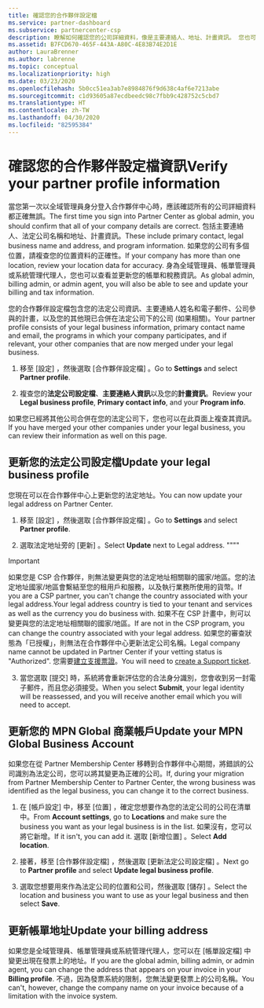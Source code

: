```yaml
---
title: 確認您的合作夥伴設定檔
ms.service: partner-dashboard
ms.subservice: partnercenter-csp
description: 瞭解如何確認您的公司詳細資料，像是主要連絡人、地址、計畫資訊。 您也可以更新您的法定和帳單地址。
ms.assetid: B7FCD670-465F-443A-A80C-4E83B74E2D1E
author: LauraBrenner
ms.author: labrenne
ms.topic: conceptual
ms.localizationpriority: high
ms.date: 03/23/2020
ms.openlocfilehash: 5b0cc51ea3ab7e8984876f9d638c4af6e7213abe
ms.sourcegitcommit: c1d93605a87ecdbeedc98c7fbb9c428752c5cbd7
ms.translationtype: HT
ms.contentlocale: zh-TW
ms.lasthandoff: 04/30/2020
ms.locfileid: "82595384"
---
```

# <a name="verify-your-partner-profile-information"></a><span data-ttu-id="98fde-104">確認您的合作夥伴設定檔資訊</span><span class="sxs-lookup"><span data-stu-id="98fde-104">Verify your partner profile information</span></span>

<span data-ttu-id="98fde-105">當您第一次以全域管理員身分登入合作夥伴中心時，應該確認所有的公司詳細資料都正確無誤。</span><span class="sxs-lookup"><span data-stu-id="98fde-105">The first time you sign into Partner Center as global admin, you should confirm that all of your company details are correct.</span></span> <span data-ttu-id="98fde-106">包括主要連絡人、法定公司名稱和地址、計畫資訊。</span><span class="sxs-lookup"><span data-stu-id="98fde-106">These include primary contact, legal business name and address, and program information.</span></span> <span data-ttu-id="98fde-107">如果您的公司有多個位置，請複查您的位置資料的正確性。</span><span class="sxs-lookup"><span data-stu-id="98fde-107">If your company has more than one location, review your location data for accuracy.</span></span> <span data-ttu-id="98fde-108">身為全域管理員、帳單管理員或系統管理代理人，您也可以查看並更新您的帳單和稅務資訊。</span><span class="sxs-lookup"><span data-stu-id="98fde-108">As global admin, billing admin, or admin agent, you will also be able to see and update your billing and tax information.</span></span>

<span data-ttu-id="98fde-109">您的合作夥伴設定檔包含您的法定公司資訊、主要連絡人姓名和電子郵件、公司參與的計畫，以及您的其他現已合併在法定公司下的公司 (如果相關)。</span><span class="sxs-lookup"><span data-stu-id="98fde-109">Your partner profile consists of your legal business information, primary contact name and email, the programs in which your company participates, and if relevant, your other companies that are now merged under your legal business.</span></span>

1. <span data-ttu-id="98fde-110">移至 [設定]  ，然後選取 [合作夥伴設定檔]  。</span><span class="sxs-lookup"><span data-stu-id="98fde-110">Go to **Settings** and select **Partner profile**.</span></span>

2. <span data-ttu-id="98fde-111">複查您的**法定公司設定檔**、**主要連絡人資訊**以及您的**計畫資訊**。</span><span class="sxs-lookup"><span data-stu-id="98fde-111">Review your **Legal business profile**, **Primary contact info**, and your **Program info**.</span></span>

<span data-ttu-id="98fde-112">如果您已經將其他公司合併在您的法定公司下，您也可以在此頁面上複查其資訊。</span><span class="sxs-lookup"><span data-stu-id="98fde-112">If you have merged your other companies under your legal business, you can review their information as well on this page.</span></span>

## <a name="update-your-legal-business-profile"></a><span data-ttu-id="98fde-113">更新您的法定公司設定檔</span><span class="sxs-lookup"><span data-stu-id="98fde-113">Update your legal business profile</span></span>

<span data-ttu-id="98fde-114">您現在可以在合作夥伴中心上更新您的法定地址。</span><span class="sxs-lookup"><span data-stu-id="98fde-114">You can now update your legal address on Partner Center.</span></span>

1. <span data-ttu-id="98fde-115">移至 [設定]  ，然後選取 [合作夥伴設定檔]  。</span><span class="sxs-lookup"><span data-stu-id="98fde-115">Go to **Settings** and select **Partner profile**.</span></span> 

2. <span data-ttu-id="98fde-116">選取法定地址旁的 [更新]  。</span><span class="sxs-lookup"><span data-stu-id="98fde-116">Select **Update** next to Legal address.</span></span> <span data-ttu-id="98fde-117">""</span><span class="sxs-lookup"><span data-stu-id="98fde-117">""</span></span>

>[!Important]
><span data-ttu-id="98fde-118">如果您是 CSP 合作夥伴，則無法變更與您的法定地址相關聯的國家/地區。您的法定地址國家/地區會繫結至您的租用戶和服務，以及執行業務所使用的貨幣。</span><span class="sxs-lookup"><span data-stu-id="98fde-118">If you are a CSP partner, you can't change the country associated with your legal address.Your legal address country is tied to your tenant and services as well as the currency you do business with.</span></span> <span data-ttu-id="98fde-119">如果不在 CSP 計畫中，則可以變更與您的法定地址相關聯的國家/地區。</span><span class="sxs-lookup"><span data-stu-id="98fde-119">If are not in the CSP program, you can change the country associated with your legal address.</span></span> <span data-ttu-id="98fde-120">如果您的審查狀態為「已授權」，則無法在合作夥伴中心更新法定公司名稱。</span><span class="sxs-lookup"><span data-stu-id="98fde-120">Legal company name cannot be updated in Partner Center if your vetting status is "Authorized".</span></span> <span data-ttu-id="98fde-121">您需要[建立支援票證](https://partner.microsoft.com/en-US/dashboard/support/csp/servicerequests/create?stage=2&topicid=eb74583c-61b3-2124-bffc-00920e0ae772)。</span><span class="sxs-lookup"><span data-stu-id="98fde-121">You will need to [create a Support ticket](https://partner.microsoft.com/en-US/dashboard/support/csp/servicerequests/create?stage=2&topicid=eb74583c-61b3-2124-bffc-00920e0ae772).</span></span>

3. <span data-ttu-id="98fde-122">當您選取 [提交]  時，系統將會重新評估您的合法身分識別，您會收到另一封電子郵件，而且您必須接受。</span><span class="sxs-lookup"><span data-stu-id="98fde-122">When you select **Submit**, your legal identity will be reassessed, and you will receive another email which you will need to accept.</span></span>

## <a name="update-your-mpn-global-business-account"></a><span data-ttu-id="98fde-123">更新您的 MPN Global 商業帳戶</span><span class="sxs-lookup"><span data-stu-id="98fde-123">Update your MPN Global Business Account</span></span>

<span data-ttu-id="98fde-124">如果您在從 Partner Membership Center 移轉到合作夥伴中心期間，將錯誤的公司識別為法定公司，您可以將其變更為正確的公司。</span><span class="sxs-lookup"><span data-stu-id="98fde-124">If, during your migration from Partner Membership Center to Partner Center, the wrong business was identified as the legal business, you can change it to the correct business.</span></span>

1. <span data-ttu-id="98fde-125">在 [帳戶設定]  中，移至 [位置]  ，確定您想要作為您的法定公司的公司在清單中。</span><span class="sxs-lookup"><span data-stu-id="98fde-125">From **Account settings**, go to **Locations** and make sure the business you want as your legal business is in the list.</span></span> <span data-ttu-id="98fde-126">如果沒有，您可以將它新增。</span><span class="sxs-lookup"><span data-stu-id="98fde-126">If it isn't, you can add it.</span></span> <span data-ttu-id="98fde-127">選取 [新增位置]  。</span><span class="sxs-lookup"><span data-stu-id="98fde-127">Select **Add location**.</span></span>

2. <span data-ttu-id="98fde-128">接著，移至 [合作夥伴設定檔]  ，然後選取 [更新法定公司設定檔]  。</span><span class="sxs-lookup"><span data-stu-id="98fde-128">Next go to **Partner profile** and select **Update legal business profile**.</span></span>

3. <span data-ttu-id="98fde-129">選取您想要用來作為法定公司的位置和公司，然後選取 [儲存]  。</span><span class="sxs-lookup"><span data-stu-id="98fde-129">Select the location and business you want to use as your legal business and then select **Save**.</span></span>

## <a name="update-your-billing-address"></a><span data-ttu-id="98fde-130">更新帳單地址</span><span class="sxs-lookup"><span data-stu-id="98fde-130">Update your billing address</span></span>

<span data-ttu-id="98fde-131">如果您是全域管理員、帳單管理員或系統管理代理人，您可以在 [帳單設定檔]  中變更出現在發票上的地址。</span><span class="sxs-lookup"><span data-stu-id="98fde-131">If you are the global admin, billing admin, or admin agent, you can change the address that appears on your invoice in your **Billing profile**.</span></span> <span data-ttu-id="98fde-132">不過，因為發票系統的限制，您無法變更發票上的公司名稱。</span><span class="sxs-lookup"><span data-stu-id="98fde-132">You can't, however, change the company name on your invoice because of a limitation with the invoice system.</span></span>

 


